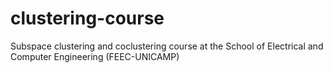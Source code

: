 # clustering-course
Subspace clustering and coclustering course at the School of Electrical and Computer Engineering (FEEC-UNICAMP)
